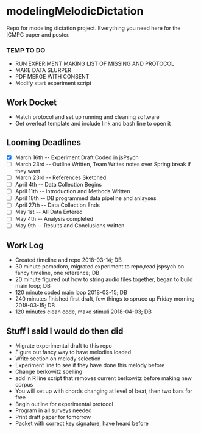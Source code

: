 # modelingMelodicDictation

Repo for modeling dictation project.
Everything you need here for the ICMPC paper and poster.

### TEMP TO DO

* RUN EXPERIMENT MAKING LIST OF MISSING AND PROTOCOL
* MAKE DATA SLURPER
* PDF MERGE WITH CONSENT
* Modify start experiment script

## Work Docket

* Match protocol and set up running and cleaning software
* Get overleaf template and include link and bash line to open it

## Looming Deadlines

* [X] March 16th -- Experiment Draft Coded in jsPsych
* [ ] March 23rd -- Outline Written, Team Writes notes over Spring break if they want
* [ ] March 23rd -- References Sketched
* [ ] April 4th -- Data Collection Begins
* [ ] April 11th -- Introduction and Methods Written
* [ ] April 18th -- DB programmed data pipeline and anlayses
* [ ] April 27th -- Data Collection Ends
* [ ] May 1st -- All Data Entered
* [ ] May 4th  -- Analysis completed 
* [ ] May 9th -- Results and Conclusions written

## Work Log
 
* Created timeline and repo 2018-03-14; DB
* 30 minute pomodoro, migrated experiment to repo,read jspsych on fancy timeline, one reference; DB
* 20 minute figured out how to string audio files together, began to build main loop; DB
* 120 minute coded main loop 2018-03-15; DB
* 240 minutes finished first draft, few things to spruce up Friday morning 2018-03-15; DB
* 120 minutes clean code, make stimuli 2018-04-03; DB

## Stuff I said I would do then did

* Migrate experimental draft to this repo
* Figure out fancy way to have melodies loaded
* Write section on melody selection
* Experiment line to see if they have done this melody before
* Change berkowitz spelling
* add in R line script that removes current berkowitz before making new corpus
* You will set up with chords changing at level of beat, then two bars for free
* Begin outline for experimental protocol
* Program in all surveys needed
* Print draft paper for tomorrow
* Packet with correct key signature, have heard before
